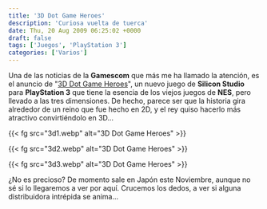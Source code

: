 ```yaml
---
title: '3D Dot Game Heroes'
description: 'Curiosa vuelta de tuerca'
date: Thu, 20 Aug 2009 06:25:02 +0000
draft: false
tags: ['Juegos', 'PlayStation 3']
categories: ['Varios']
---
```


Una de las noticias de la **Gamescom** que más me ha llamado la atención, es el anuncio de "[3D Dot Game Heroes](http://www.3d-heroes.net/)", un nuevo juego de **Silicon Studio** para **PlayStation 3** que tiene la esencia de los viejos juegos de **NES**, pero llevado a las tres dimensiones. De hecho, parece ser que la historia gira alrededor de un reino que fue hecho en 2D, y el rey quiso hacerlo más atractivo convirtiéndolo en 3D...

{{< fg src="3d1.webp" alt="3D Dot Game Heroes" >}}

{{< fg src="3d2.webp" alt="3D Dot Game Heroes" >}}

{{< fg src="3d3.webp" alt="3D Dot Game Heroes" >}}

¿No es precioso? De momento sale en Japón este Noviembre, aunque no sé si lo llegaremos a ver por aquí. Crucemos los dedos, a ver si alguna distribuidora intrépida se anima...